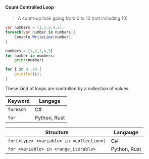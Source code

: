 #### Count Controlled Loop

> A count-up look going from 0 to 10 (not including 10)

```csharp
var numbers = [1,2,3,4,5];
foreach(var number in numbers){
    Console.WriteLine(number);
}
```

```python
numbers = [1,2,3,4,5]
for number in numbers:
    print(number)
```

```rust
for i in 0..10 {
    println!(i);
}
```

These kind of loops are controlled by a collection of values.

| Keyword   | Langage      |
|-----------|--------------|
| `foreach` | C#           |
| `for`     | Python, Rust |



| Structure                                | Langauge     |
|------------------------------------------|--------------|
| `for(<type> <variable> in <collection>)` | C#           |
| `for <variable> in <range_iterable>`     | Python, Rust |

